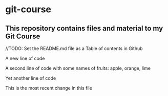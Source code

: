 # git-course

## This repository contains files and material to my Git Course

//TODO: Set the README.md file as a Table of contents in Github

A new line of code

A second line of code with some names of fruits: apple, orange, lime

Yet another line of code

This is the most recent change in this file
